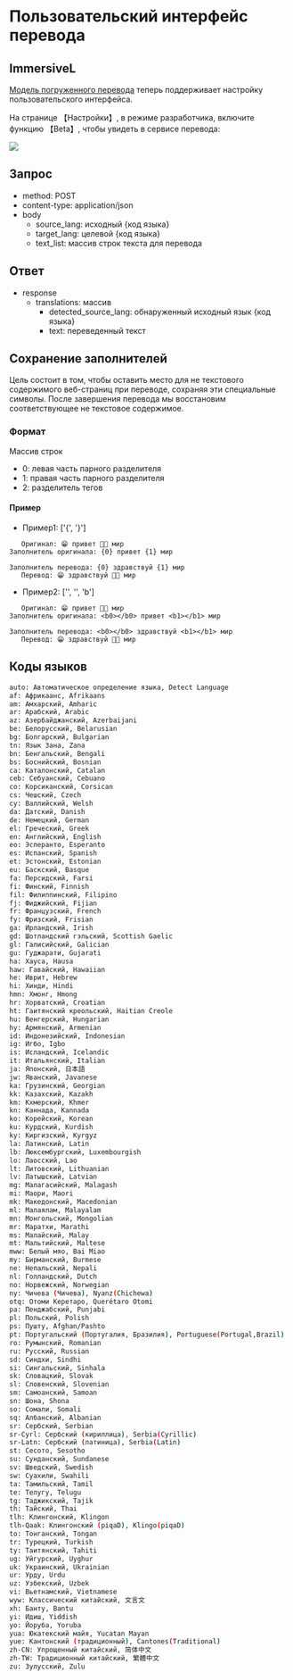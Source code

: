 # Пользовательский интерфейс перевода

## ImmersiveL

[Модель погруженного перевода](https://github.com/immersive-translate/ImmersiveL) теперь поддерживает настройку пользовательского интерфейса.

На странице 【Настройки】, в режиме разработчика, включите функцию 【Beta】, чтобы увидеть в сервисе перевода:

![](https://s.immersivetranslate.com/assets/20231026-125902.jpeg)

## Запрос

- method: POST
- content-type: application/json
- body
  - source_lang: исходный {код языка}
  - target_lang: целевой {код языка}
  - text_list: массив строк текста для перевода

## Ответ

- response
  - translations: массив
    - detected_source_lang: обнаруженный исходный язык {код языка}
    - text: переведенный текст

## Сохранение заполнителей

Цель состоит в том, чтобы оставить место для не текстового содержимого веб-страниц при переводе, сохраняя эти специальные символы. После завершения перевода мы восстановим соответствующее не текстовое содержимое.

### Формат

Массив строк

- 0: левая часть парного разделителя
- 1: правая часть парного разделителя
- 2: разделитель тегов

#### Пример

- Пример1: ['{', '}']

```
   Оригинал: 😁 привет 👏🏻 мир
Заполнитель оригинала: {0} привет {1} мир

Заполнитель перевода: {0} здравствуй {1} мир
   Перевод: 😁 здравствуй 👏🏻 мир
```

- Пример2: ['', '', 'b']

```
   Оригинал: 😁 привет 👏🏻 мир
Заполнитель оригинала: <b0></b0> привет <b1></b1> мир

Заполнитель перевода: <b0></b0> здравствуй <b1></b1> мир
   Перевод: 😁 здравствуй 👏🏻 мир
```

## Коды языков

```bash
auto: Автоматическое определение языка, Detect Language
af: Африкаанс, Afrikaans
am: Амхарский, Amharic
ar: Арабский, Arabic
az: Азербайджанский, Azerbaijani
be: Белорусский, Belarusian
bg: Болгарский, Bulgarian
tn: Язык Зана, Zana
bn: Бенгальский, Bengali
bs: Боснийский, Bosnian
ca: Каталонский, Catalan
ceb: Себуанский, Cebuano
co: Корсиканский, Corsican
cs: Чешский, Czech
cy: Валлийский, Welsh
da: Датский, Danish
de: Немецкий, German
el: Греческий, Greek
en: Английский, English
eo: Эсперанто, Esperanto
es: Испанский, Spanish
et: Эстонский, Estonian
eu: Баскский, Basque
fa: Персидский, Farsi
fi: Финский, Finnish
fil: Филиппинский, Filipino
fj: Фиджийский, Fijian
fr: Французский, French
fy: Фризский, Frisian
ga: Ирландский, Irish
gd: Шотландский гэльский, Scottish Gaelic
gl: Галисийский, Galician
gu: Гуджарати, Gujarati
ha: Хауса, Hausa
haw: Гавайский, Hawaiian
he: Иврит, Hebrew
hi: Хинди, Hindi
hmn: Хмонг, Hmong
hr: Хорватский, Croatian
ht: Гаитянский креольский, Haitian Creole
hu: Венгерский, Hungarian
hy: Армянский, Armenian
id: Индонезийский, Indonesian
ig: Игбо, Igbo
is: Исландский, Icelandic
it: Итальянский, Italian
ja: Японский, 日本語
jw: Яванский, Javanese
ka: Грузинский, Georgian
kk: Казахский, Kazakh
km: Кхмерский, Khmer
kn: Каннада, Kannada
ko: Корейский, Korean
ku: Курдский, Kurdish
ky: Киргизский, Kyrgyz
la: Латинский, Latin
lb: Люксембургский, Luxembourgish
lo: Лаосский, Lao
lt: Литовский, Lithuanian
lv: Латышский, Latvian
mg: Малагасийский, Malagash
mi: Маори, Maori
mk: Македонский, Macedonian
ml: Малаялам, Malayalam
mn: Монгольский, Mongolian
mr: Маратхи, Marathi
ms: Малайский, Malay
mt: Мальтийский, Maltese
mww: Белый мяо, Bai Miao
my: Бирманский, Burmese
ne: Непальский, Nepali
nl: Голландский, Dutch
no: Норвежский, Norwegian
ny: Чичева (Чичева), Nyanz(Chichewa)
otq: Отоми Керетаро, Querétaro Otomi
pa: Пенджабский, Punjabi
pl: Польский, Polish
ps: Пушту, Afghan/Pashto
pt: Португальский (Португалия, Бразилия), Portuguese(Portugal,Brazil)
ro: Румынский, Romanian
ru: Русский, Russian
sd: Синдхи, Sindhi
si: Сингальский, Sinhala
sk: Словацкий, Slovak
sl: Словенский, Slovenian
sm: Самоанский, Samoan
sn: Шона, Shona
so: Сомали, Somali
sq: Албанский, Albanian
sr: Сербский, Serbian
sr-Cyrl: Сербский (кириллица), Serbia(Cyrillic)
sr-Latn: Сербский (латиница), Serbia(Latin)
st: Сесото, Sesotho
su: Сунданский, Sundanese
sv: Шведский, Swedish
sw: Суахили, Swahili
ta: Тамильский, Tamil
te: Телугу, Telugu
tg: Таджикский, Tajik
th: Тайский, Thai
tlh: Клингонский, Klingon
tlh-Qaak: Клингонский (piqaD), Klingo(piqaD)
to: Тонганский, Tongan
tr: Турецкий, Turkish
ty: Таитянский, Tahiti
ug: Уйгурский, Uyghur
uk: Украинский, Ukrainian
ur: Урду, Urdu
uz: Узбекский, Uzbek
vi: Вьетнамский, Vietnamese
wyw: Классический китайский, 文言文
xh: Банту, Bantu
yi: Идиш, Yiddish
yo: Йоруба, Yoruba
yua: Юкатекский майя, Yucatan Mayan
yue: Кантонский (традиционный), Cantones(Traditional)
zh-CN: Упрощенный китайский, 简体中文
zh-TW: Традиционный китайский, 繁體中文
zu: Зулусский, Zulu
```
